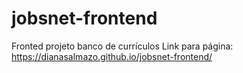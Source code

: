 # jobsnet-frontend
Fronted projeto banco de currículos
Link para página: https://dianasalmazo.github.io/jobsnet-frontend/
